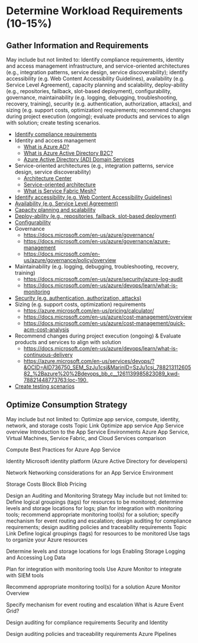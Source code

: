 # Determine Workload Requirements (10-15%)

## Gather Information and Requirements 
May include but not limited to: Identify compliance requirements, identity and access management infrastructure, and service-oriented architectures (e.g., integration patterns, service design, service discoverability); identify accessibility (e.g. Web Content Accessibility Guidelines), availability (e.g. Service Level Agreement), capacity planning and scalability, deploy-ability (e.g., repositories, failback, slot-based deployment), configurability, governance, maintainability (e.g. logging, debugging, troubleshooting, recovery, training), security (e.g. authentication, authorization, attacks), and sizing (e.g. support costs, optimization) requirements; recommend changes during project execution (ongoing); evaluate products and services to align with solution; create testing scenarios.

* [Identify compliance requirements](https://docs.microsoft.com/en-us/azure/devops/learn/devops-at-microsoft/)
* Identity and access management
    * [What is Azure AD?](https://docs.microsoft.com/en-us/azure/active-directory/fundamentals/active-directory-whatis)
    * [What is Azure Active Directory B2C?](https://docs.microsoft.com/en-us/azure/active-directory-b2c/active-directory-b2c-overview)
    * [Azure Active Directory (AD) Domain Services](https://docs.microsoft.com/en-us/azure/active-directory-domain-services/active-directory-ds-overview)
* Service-oriented architectures (e.g., integration patterns, service design, service discoverability)
    * [Architecture Center](https://docs.microsoft.com/en-us/azure/architecture)
    * [Service-oriented architecture](https://docs.microsoft.com/en-us/dotnet/standard/microservices-architecture/architect-microservice-container-applications/service-oriented-architecture)
    * [What is Service Fabric Mesh?](https://docs.microsoft.com/en-us/azure/service-fabric-mesh/service-fabric-mesh-overview)
* [Identify accessibility (e.g. Web Content Accessibility Guidelines)](https://www.essentialaccessibility.com/blog/web-content-accessibility-guidelines-wcag/)	
* [Availability (e.g. Service Level Agreement)	](https://azure.microsoft.com/en-us/support/legal/sla/summary/)
* [Capacity planning and scalability](https://azure.microsoft.com/en-us/pricing/details/devops/azure-devops-services/)
* [Deploy-ability (e.g., repositories, failback, slot-based deployment)	](https://docs.microsoft.com/en-us/azure/app-service/deploy-staging-slots)
* [Configurability](https://docs.microsoft.com/en-us/azure/automation/automation-intro)
* Governance
    * https://docs.microsoft.com/en-us/azure/governance/
    * https://docs.microsoft.com/en-us/azure/governance/azure-management 
    * https://docs.microsoft.com/en-us/azure/governance/policy/overview 
* Maintainability (e.g. logging, debugging, troubleshooting, recovery, training)
    * https://docs.microsoft.com/en-us/azure/security/azure-log-audit 
    * https://docs.microsoft.com/en-us/azure/devops/learn/what-is-monitoring
* [Security (e.g. authentication, authorization, attacks)](https://docs.microsoft.com/en-us/azure/security-center/security-center-intro)
* Sizing (e.g. support costs, optimization) requirements	
    * https://azure.microsoft.com/en-us/pricing/calculator/
    * https://docs.microsoft.com/en-us/azure/cost-management/overview
    * https://docs.microsoft.com/en-us/azure/cost-management/quick-acm-cost-analysis 
* Recommend changes during project execution (ongoing) & Evaluate products and services to align with solution	
    * https://docs.microsoft.com/en-us/azure/devops/learn/what-is-continuous-delivery
    * https://azure.microsoft.com/en-us/services/devops/?&OCID=AID736750_SEM_SzJu1csj&MarinID=SzJu1csj_78821311260582_%2Bazure%20%2Bdevops_bb_c__1261139985823089_kwd-78821448773763:loc-190_
* [Create testing scenarios](https://azure.microsoft.com/en-us/solutions/dev-test/%23references)

## Optimize Consumption Strategy 
May include but not limited to: Optimize app service, compute, identity, network, and storage costs
Topic	Link
Optimize app service	App Service overview
Introduction to the App Service Environments
Azure App Service, Virtual Machines, Service Fabric, and Cloud Services comparison

Compute	Best Practices for Azure App Service

Identity	Microsoft identity platform (Azure Active Directory for developers)

Network	Networking considerations for an App Service Environment

Storage Costs	Block Blob Pricing


Design an Auditing and Monitoring Strategy 
May include but not limited to: Define logical groupings (tags) for resources to be monitored; determine levels and storage locations for logs; plan for integration with monitoring tools; recommend appropriate monitoring tool(s) for a solution; specify mechanism for event routing and escalation; design auditing for compliance requirements; design auditing policies and traceability requirements 
Topic	Link
Define logical groupings (tags) for resources to be monitored	Use tags to organize your Azure resources

Determine levels and storage locations for logs	Enabling Storage Logging and Accessing Log Data

Plan for integration with monitoring tools	Use Azure Monitor to integrate with SIEM tools

Recommend appropriate monitoring tool(s) for a solution	Azure Monitor Overview

Specify mechanism for event routing and escalation	What is Azure Event Grid?

Design auditing for compliance requirements	Security and Identity

Design auditing policies and traceability requirements	Azure Pipelines





